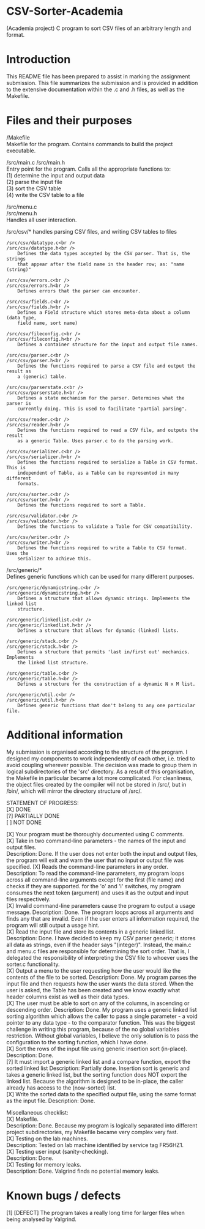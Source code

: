 # CSV-Sorter-Academia
(Academia project) C program to sort CSV files of an arbitrary length and format.


# Introduction
This README file has been prepared to assist in marking the assignment submission.
This file summarizes the submission and is provided in addition to the extensive
documentation within the .c and .h files, as well as the Makefile.

# Files and their purposes

/Makefile<br />
   Makefile for the program. Contains commands to build the project executable.

/src/main.c
/src/main.h<br />
    Entry point for the program. Calls all the appropriate functions to:<br />
    (1) determine the input and output data<br />
    (2) parse the input file<br />
    (3) sort the CSV table<br />
    (4) write the CSV table to a file

/src/menu.c<br />
/src/menu.h<br />
    Handles all user interaction.

/src/csv/* handles parsing CSV files, and writing CSV tables to files

    /src/csv/datatype.c<br />
    /src/csv/datatype.h<br />
        Defines the data types accepted by the CSV parser. That is, the strings
        that appear after the field name in the header row; as: "name (string)"

    /src/csv/errors.c<br />
    /src/csv/errors.h<br />
        Defines errors that the parser can encounter.

    /src/csv/fields.c<br />
    /src/csv/fields.h<br />
        Defines a Field structure which stores meta-data about a column (data type,
        field name, sort name)

    /src/csv/fileconfig.c<br />
    /src/csv/fileconfig.h<br />
        Defines a container structure for the input and output file names.

    /src/csv/parser.c<br />
    /src/csv/parser.h<br />
        Defines the functions required to parse a CSV file and output the result as
        a (generic) table.

    /src/csv/parserstate.c<br />
    /src/csv/parserstate.h<br />
        Defines a state mechanism for the parser. Determines what the parser is
        currently doing. This is used to facilitate "partial parsing".

    /src/csv/reader.c<br />
    /src/csv/reader.h<br />
        Defines the functions required to read a CSV file, and outputs the result
        as a generic Table. Uses parser.c to do the parsing work.

    /src/csv/serializer.c<br />
    /src/csv/serializer.h<br />
        Defines the functions required to serialize a Table in CSV format. This is
        independent of Table, as a Table can be represented in many different
        formats.

    /src/csv/sorter.c<br />
    /src/csv/sorter.h<br />
        Defines the functions required to sort a Table.

    /src/csv/validator.c<br />
    /src/csv/validator.h<br />
        Defines the functions to validate a Table for CSV compatibility.

    /src/csv/writer.c<br />
    /src/csv/writer.h<br />
        Defines the functions required to write a Table to CSV format. Uses the
        serializer to achieve this.

/src/generic/*<br />
    Defines generic functions which can be used for many different purposes.<br />

    /src/generic/dynamicstring.c<br />
    /src/generic/dynamicstring.h<br />
        Defines a structure that allows dynamic strings. Implements the linked list
        structure.

    /src/generic/linkedlist.c<br />
    /src/generic/linkedlist.h<br />
        Defines a structure that allows for dynamic (linked) lists.

    /src/generic/stack.c<br />
    /src/generic/stack.h<br />
        Defines a structure that permits 'last in/first out' mechanics. Implements
        the linked list structure.

    /src/generic/table.c<br />
    /src/generic/table.h<br />
        Defines a structure for the construction of a dynamic N x M list.

    /src/generic/util.c<br />
    /src/generic/util.h<br />
        Defines generic functions that don't belong to any one particular file.


# Additional information
My submission is organised according to the structure of the program. I designed
my components to work independently of each other, i.e. tried to avoid coupling
wherever possible. The decision was made to group them in logical subdirectories
of the 'src' directory. As a result of this organisation, the Makefile in
particular became a lot more complicated. For cleanliness, the object files
created by the compiler will not be stored in /src/, but in /bin/, which will
mirror the directory structure of /src/.


STATEMENT OF PROGRESS:<br />
[X] DONE<br />
[?] PARTIALLY DONE<br />
[ ] NOT DONE

[X] Your program must be thoroughly documented using C comments.<br />
[X] Take in two command-line parameters - the names of the input and output files.<br />
    Description: Done. If the user does not enter both the input and output files,
    the program will exit and warn the user that no input or output file was
    specified.
[X] Reads the command-line parameters in any order.<br />
    Description: To read the command-line parameters, my program loops across all
    command-line arguments except for the first (file name) and checks if they
    are supported. for the 'o' and 'i' switches, my program consumes the next
    token (argument) and uses it as the output and input files respectively.<br />
[X] Invalid command-line parameters cause the program to output a usage message.
    Description: Done. The program loops across all arguments and finds any that
    are invalid. Even if the user enters all information required, the program
    will still output a usage hint.<br />
[X] Read the input file and store its contents in a generic linked list.
    Description: Done. I have decided to keep my CSV parser generic; it stores
    all data as strings, even if the header says "(integer)". Instead, the main.c
    and menu.c files are responsible for determining the sort order. That is, I
    delegated the responsibility of interpreting the CSV file to whoever uses
    the sorter.c functionality.<br />
[X] Output a menu to the user requesting how the user would like the contents of
    the file to be sorted.
    Description: Done. My program parses the input file and then requests how
    the user wants the data stored. When the user is asked, the Table has been
    created and we know exactly what header columns exist as well as their data
    types.<br />
[X] The user must be able to sort on any of the columns, in ascending or
    descending order.
    Description: Done. My program uses a generic linked list sorting algorithm
    which allows the caller to pass a single parameter - a void pointer to any
    data type - to the comparator function. This was the biggest challenge in
    writing this program, because of the no global variables restriction. Without
    global variables, I believe the only solution is to pass the configuration to
    the sorting function, which I have done.<br />
[X] Sort the rows of the input file using generic insertion sort (in-place).
    Description: Done.<br />
[?] It must import a generic linked list and a compare function, export the
    sorted linked list
    Description: Partially done. Insertion sort is generic and takes a generic
    linked list, but the sorting function does NOT export the linked list. Because
    the algorithm is designed to be in-place, the caller already has access to the
    (now-sorted) list.<br />
[X] Write the sorted data to the specified output file, using the same format as
    the input file.
    Description: Done.

Miscellaneous checklist:<br />
[X] Makefile.<br />
    Description: Done. Because my program is logically separated into different
    project subdirectories, my Makefile became very complex very fast.<br />
[X] Testing on the lab machines.<br />
    Description: Tested on lab machine identified by service tag FR56HZ1.<br />
[X] Testing user input (sanity-checking).<br />
    Description: Done.<br />
[X] Testing for memory leaks.<br />
    Description: Done. Valgrind finds no potential memory leaks.

# Known bugs / defects
[1] [DEFECT] The program takes a really long time for larger files when being
    analysed by Valgrind.

